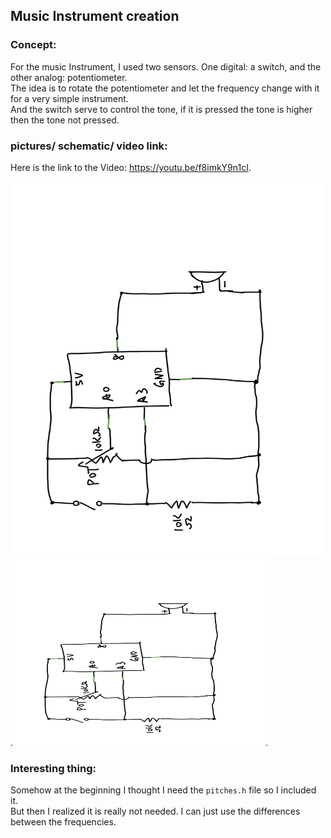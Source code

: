 ## Music Instrument creation
### Concept: 

For the music Instrument, I used two sensors. One digital: a switch, and the other analog: potentiometer.  
The idea is to rotate the potentiometer and let the frequency change with it for a very simple instrument.  
And the switch serve to control the tone, if it is pressed the tone is higher then the tone not pressed.  

### pictures/ schematic/ video link: 

Here is the link to the Video: https://youtu.be/f8imkY9n1cI.   

<img src="https://github.com/FairyyGenie/introToIM/blob/main/June21/musicJun21.png" width="500" height="600">. 
<img src="https://github.com/FairyyGenie/introToIM/blob/main/June21/musicJun21.png" width="400" height="300">.

### Interesting thing: 

Somehow at the beginning I thought I need the ```` pitches.h ```` file so I included it.  
But then I realized it is really not needed. I can just use the differences between the frequencies.
